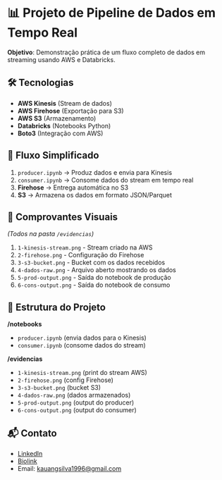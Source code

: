 # 📊 Projeto de Pipeline de Dados em Tempo Real

**Objetivo**: Demonstração prática de um fluxo completo de dados em streaming usando AWS e Databricks.

## 🛠️ Tecnologias
- **AWS Kinesis** (Stream de dados)
- **AWS Firehose** (Exportação para S3)
- **AWS S3** (Armazenamento)
- **Databricks** (Notebooks Python)
- **Boto3** (Integração com AWS)

## 🔄 Fluxo Simplificado
1. `producer.ipynb` → Produz dados e envia para Kinesis
2. `consumer.ipynb` → Consome dados do stream em tempo real
3. **Firehose** → Entrega automática no S3
4. **S3** → Armazena os dados em formato JSON/Parquet

## 📸 Comprovantes Visuais
*(Todos na pasta `/evidencias`)*
1. `1-kinesis-stream.png` - Stream criado na AWS
2. `2-firehose.png` - Configuração do Firehose
3. `3-s3-bucket.png` - Bucket com os dados recebidos
4. `4-dados-raw.png` - Arquivo aberto mostrando os dados
5. `5-prod-output.png` - Saída do notebook de produção
6. `6-cons-output.png` - Saída do notebook de consumo

## 📂 Estrutura do Projeto
**/notebooks**  
- `producer.ipynb` (envia dados para o Kinesis)  
- `consumer.ipynb` (consome dados do stream)  

**/evidencias**  
- `1-kinesis-stream.png` (print do stream AWS)  
- `2-firehose.png` (config Firehose)  
- `3-s3-bucket.png` (bucket S3)  
- `4-dados-raw.png` (dados armazenados)  
- `5-prod-output.png` (output do producer)  
- `6-cons-output.png` (output do consumer)  


## 📬 Contato

- [LinkedIn](https://www.linkedin.com/in/kauansilva96/)
- [Biolink](https://biolink.website/socialKauanSilva)
- Email: kauangsilva1996@gmail.com

